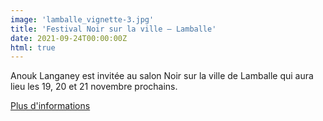 ```yaml
---
image: 'lamballe_vignette-3.jpg'
title: 'Festival Noir sur la ville – Lamballe'
date: 2021-09-24T00:00:00Z
html: true
---
```


<p>
  Anouk Langaney est invitée au salon Noir sur la ville de Lamballe qui aura lieu les 19, 20 et 21 novembre prochains.<br/>
</p>
<p>
  <a
    href="https://www.noirsurlaville.fr/"
    rel="noopener noreferrer"
    target="_blank"
  >
    Plus d'informations
  </a>
</p>


